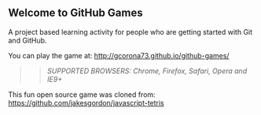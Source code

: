 ## Welcome to GitHub Games

A project based learning activity for people who are getting started with Git and GitHub.

You can play the game at: http://gcorona73.github.io/github-games/

>> _*SUPPORTED BROWSERS*: Chrome, Firefox, Safari, Opera and IE9+_

This fun open source game was cloned from: https://github.com/jakesgordon/javascript-tetris
